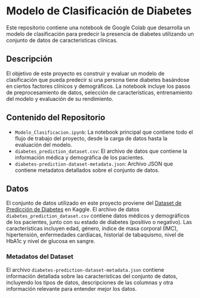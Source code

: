 # Modelo de Clasificación de Diabetes

Este repositorio contiene una notebook de Google Colab que desarrolla un modelo de clasificación para predecir la presencia de diabetes utilizando un conjunto de datos de características clínicas.

## Descripción

El objetivo de este proyecto es construir y evaluar un modelo de clasificación que pueda predecir si una persona tiene diabetes basándose en ciertos factores clínicos y demográficos. La notebook incluye los pasos de preprocesamiento de datos, selección de características, entrenamiento del modelo y evaluación de su rendimiento.

## Contenido del Repositorio

- `Modelo_Clasificacion.ipynb`: La notebook principal que contiene todo el flujo de trabajo del proyecto, desde la carga de datos hasta la evaluación del modelo.
- `diabetes_prediction_dataset.csv`: El archivo de datos que contiene la información médica y demográfica de los pacientes.
- `diabetes-prediction-dataset-metadata.json`: Archivo JSON que contiene metadatos detallados sobre el conjunto de datos.

## Datos

El conjunto de datos utilizado en este proyecto proviene del [Dataset de Predicción de Diabetes](https://www.kaggle.com/datasets/iammustafatz/diabetes-prediction-dataset/versions/1) en Kaggle. El archivo de datos `diabetes_prediction_dataset.csv` contiene datos médicos y demográficos de los pacientes, junto con su estado de diabetes (positivo o negativo). Las características incluyen edad, género, índice de masa corporal (IMC), hipertensión, enfermedades cardíacas, historial de tabaquismo, nivel de HbA1c y nivel de glucosa en sangre.

### Metadatos del Dataset

El archivo `diabetes-prediction-dataset-metadata.json` contiene información detallada sobre las características del conjunto de datos, incluyendo los tipos de datos, descripciones de las columnas y otra información relevante para entender mejor los datos.
